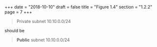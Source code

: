 +++
date = "2018-10-10"
draft = false
title = "Figure 1.4"
section = "1.2.2"
page = 7
+++

> Private subnet 10.10.0.0/24

should be

> **Public** subnet 10.10.0.0/24
